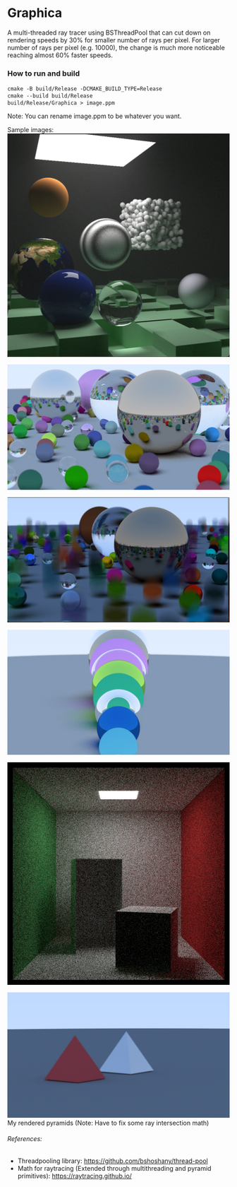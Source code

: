 # Graphica

A multi-threaded ray tracer using BSThreadPool that can cut down on rendering speeds by 30% for smaller number of rays per pixel. For larger number of rays per pixel (e.g. 10000), the change is much more noticeable reaching almost 60% faster speeds. 

### How to run and build
```
cmake -B build/Release -DCMAKE_BUILD_TYPE=Release
cmake --build build/Release
build/Release/Graphica > image.ppm
```

Note: You can rename image.ppm to be whatever you want.

Sample images:
![final_scene with 10000 samples per pixel](final_scene.png)

![img_1.png](img_1.png)

![Rendered with 500 samples per pixel](motion_blur.png)

![img_2.png](img_2.png)

![cornell box](img.png)

![rendered pyramids](img_3.png)
My rendered pyramids (Note: Have to fix some ray intersection math)

###### References:
- Threadpooling library: https://github.com/bshoshany/thread-pool
- Math for raytracing (Extended through multithreading and pyramid primitives): https://raytracing.github.io/